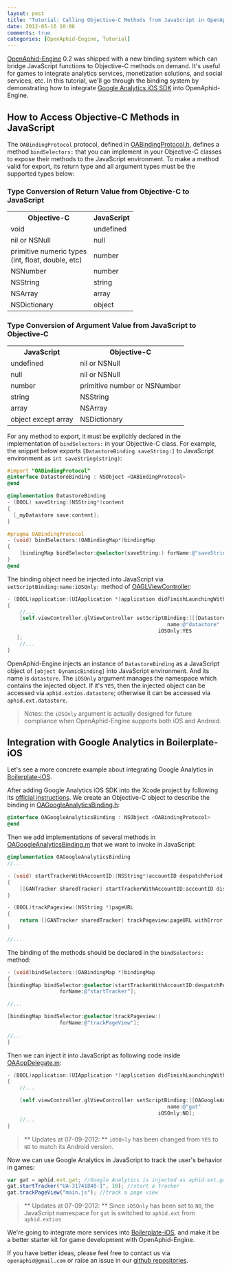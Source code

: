 ```yaml
---
layout: post
title: "Tutorial: Calling Objective-C Methods from JavaScript in OpenAphid-Engine"
date: 2012-05-16 10:06
comments: true
categories: [OpenAphid-Engine, Tutorial]
---
```


[OpenAphid-Engine](https://github.com/openaphid) 0.2 was shipped with a new binding system which can bridge JavaScript functions to Objective-C methods on demand. It's useful for games to integrate analytics services, monetization solutions, and social services, etc. In this tutorial, we'll go through the binding system by demonstrating how to integrate [Google Analytics iOS SDK](https://developers.google.com/analytics/devguides/collection/ios/) into OpenAphid-Engine. 

<!-- more -->

## How to Access Objective-C Methods in JavaScript

The `OABindingProtocol` protocol, defined in [OABindingProtocol.h](https://github.com/openaphid/Runtime/blob/master/PreBuild/OABindingProtocol.h), defines a method `bindSelectors:` that you can implement in your Objective-C classes to expose their methods to the JavaScript environment. To make a method valid for export, its return type and all argument types must be the supported types below:

### Type Conversion of Return Value from Objective-C to JavaScript

<table class="aphid-table">
	<tr>
		<th>Objective-C</th>
		<th>JavaScript</th>
	</tr>
	<tr>
		<td>void</td> <td>undefined</td>
	</tr>
	<tr>
		<td>nil or NSNull</td> <td>null</td>
	</tr>
	<tr>
		<td>primitive numeric types<br/>(int, float, double, etc)</td> <td>number</td>
	</tr>
	<tr>
		<td>NSNumber</td> <td>number</td>
	</tr>
	<tr>
		<td>NSString</td> <td>string</td>
	</tr>
	<tr>
		<td>NSArray</td> <td>array</td>
	</tr>
	<tr>
		<td>NSDictionary</td> <td>object</td>
	</tr>
</table>

### Type Conversion of Argument Value from JavaScript to Objective-C

<table class="aphid-table">
	<tr>
		<th>JavaScript</th> <th>Objective-C</th>
	</tr>
	<tr>
		<td>undefined</td> <td>nil or NSNull</td>
	</tr>
	<tr>
		<td>null</td> <td>nil or NSNull</td>
	</tr>
	<tr>
		<td>number</td> <td>primitive number or NSNumber</td>
	</tr>
	<tr>
		<td>string</td> <td>NSString</td>
	</tr>
	<tr>
		<td>array</td> <td>NSArray</td>
	</tr>
	<tr>
		<td>object except array</td> <td>NSDictionary</td>
	</tr>
</table>

For any method to export, it must be explicitly declared in the implementation of `bindSelectors:` in your Objective-C class. For example, the snippet below exports `[DatastoreBinding saveString:]` to JavaScript environment as `int saveString(string)`:

```objective-c
#import "OABindingProtocol"
@interface DatastoreBinding : NSObject <OABindingProtocol>
@end

@implementation DatastoreBinding
- (BOOL) saveString:(NSString*)content
{
  [_myDatastore save:content];
}

#pragma OABindingProtocol
- (void) bindSelectors:(OABindingMap*)bindingMap
{
	[bindingMap bindSelector:@selector(saveString:) forName:@"saveString"];
}
@end
```

The binding object need be injected into JavaScript via `setScriptBinding:name:iOSOnly:` method of [OAGLViewController](https://github.com/openaphid/Runtime/blob/master/PreBuild/OAGLViewController.h):

```objective-c
- (BOOL)application:(UIApplication *)application didFinishLaunchingWithOptions:(NSDictionary *)launchOptions
{
	//...
	[self.viewController.glViewController setScriptBinding:[[[DatastoreBinding alloc] init] autorelease] 
                                                    name:@"datastore" 
                                                 iOSOnly:YES
   ];
	//...
}
```

OpenAphid-Engine injects an instance of `DatastoreBinding` as a JavaScript object of `[object DynamicBinding]` into JavaScript environment. And its name is `datastore`. The `iOSOnly` argument manages the namespace which contains the injected object. If it's `YES`, then the injected object can be accessed via `aphid.extios.datastore`; otherwise it can be accessed via `aphid.ext.datastore`. 

> Notes: the `iOSOnly` argument is actually designed for future compliance when OpenAphid-Engine supports both iOS and Android.

## Integration with Google Analytics in Boilerplate-iOS

Let's see a more concrete example about integrating Google Analytics in [Boilerplate-iOS](https://github.com/openaphid/Boilerplate-iOS). 

After adding Google Analytics iOS SDK into the Xcode project by following its [official instructions](https://developers.google.com/analytics/devguides/collection/ios/devguide#gettingStarted). We create an Objective-C object to describe the binding in [OAGoogleAnalyticsBinding.h](https://github.com/openaphid/Boilerplate-iOS/blob/master/Boilerplate/Boilerplate/OAGoogleAnalyticsBinding.h):

```objective-c
@interface OAGoogleAnalyticsBinding : NSObject <OABindingProtocol>
@end
```

Then we add implementations of several methods in [OAGoogleAnalyticsBinding.m](https://github.com/openaphid/Boilerplate-iOS/blob/master/Boilerplate/Boilerplate/OAGoogleAnalyticsBinding.m) that we want to invoke in JavaScript:

```objective-c
@implementation OAGoogleAnalyticsBinding
//...

- (void) startTrackerWithAccountID:(NSString*)accountID despatchPeriod:(int)period
{
	[[GANTracker sharedTracker] startTrackerWithAccountID:accountID dispatchPeriod:period delegate:nil];
}

- (BOOL)trackPageview:(NSString *)pageURL
{
	return [[GANTracker sharedTracker] trackPageview:pageURL withError:NULL];
}

//...
```

The binding of the methods should be declared in the `bindSelectors:` method:

```objective-c
- (void)bindSelectors:(OABindingMap *)bindingMap
{
[bindingMap bindSelector:@selector(startTrackerWithAccountID:despatchPeriod:)
                 forName:@"startTracker"];

//...

[bindingMap bindSelector:@selector(trackPageview:)
                 forName:@"trackPageView"];
  
//...
}
```

Then we can inject it into JavaScript as following code inside [OAAppDelegate.m](https://github.com/openaphid/Boilerplate-iOS/blob/master/Boilerplate/Boilerplate/OAAppDelegate.m):

```objective-c
- (BOOL)application:(UIApplication *)application didFinishLaunchingWithOptions:(NSDictionary *)launchOptions
{
	//...

	[self.viewController.glViewController setScriptBinding:[[OAGoogleAnalyticsBinding new] autorelease]  
                                                    name:@"gat" 
                                                 iOSOnly:NO];
	//...
}

```
> ** Updates at 07-09-2012: ** `iOSOnly` has been changed from `YES` to `NO` to match its Android version.

Now we can use Google Analytics in JavaScript to track the user's behavior in games:

```javascript
var gat = aphid.ext.gat; //Google Analytics is injected as aphid.ext.gat
gat.startTracker("UA-31741840-1", 10); //start a tracker
gat.trackPageView("main.js"); //track a page view
```
> ** Updates at 07-09-2012: ** Since `iOSOnly` has been set to `NO`, the JavaScript namespace for `gat` is switched to `aphid.ext` from `aphid.extios`

We're going to integrate more services into [Boilerplate-iOS](https://github.com/openaphid/Boilerplate-iOS), and make it be a better starter kit for game development with OpenAphid-Engine.

If you have better ideas, please feel free to contact us via `openaphid@gmail.com` or raise an issue in our [github repositories](https://github.com/openaphid). 
